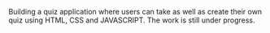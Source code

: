 Building a quiz application where users can take as well as create their own quiz using HTML, CSS  and JAVASCRIPT. The work is still under progress.
